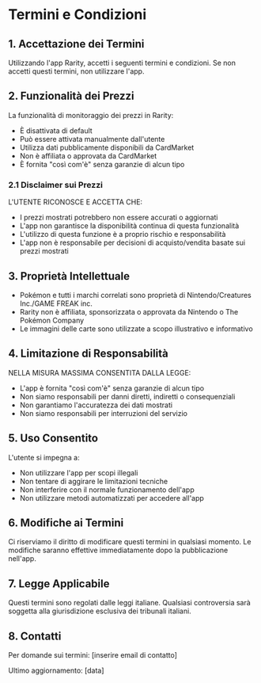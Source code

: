 # Termini e Condizioni

## 1. Accettazione dei Termini
Utilizzando l'app Rarity, accetti i seguenti termini e condizioni. Se non accetti questi termini, non utilizzare l'app.

## 2. Funzionalità dei Prezzi
La funzionalità di monitoraggio dei prezzi in Rarity:
- È disattivata di default
- Può essere attivata manualmente dall'utente
- Utilizza dati pubblicamente disponibili da CardMarket
- Non è affiliata o approvata da CardMarket
- È fornita "così com'è" senza garanzie di alcun tipo

### 2.1 Disclaimer sui Prezzi
L'UTENTE RICONOSCE E ACCETTA CHE:
- I prezzi mostrati potrebbero non essere accurati o aggiornati
- L'app non garantisce la disponibilità continua di questa funzionalità
- L'utilizzo di questa funzione è a proprio rischio e responsabilità
- L'app non è responsabile per decisioni di acquisto/vendita basate sui prezzi mostrati

## 3. Proprietà Intellettuale
- Pokémon e tutti i marchi correlati sono proprietà di Nintendo/Creatures Inc./GAME FREAK inc.
- Rarity non è affiliata, sponsorizzata o approvata da Nintendo o The Pokémon Company
- Le immagini delle carte sono utilizzate a scopo illustrativo e informativo

## 4. Limitazione di Responsabilità
NELLA MISURA MASSIMA CONSENTITA DALLA LEGGE:
- L'app è fornita "così com'è" senza garanzie di alcun tipo
- Non siamo responsabili per danni diretti, indiretti o consequenziali
- Non garantiamo l'accuratezza dei dati mostrati
- Non siamo responsabili per interruzioni del servizio

## 5. Uso Consentito
L'utente si impegna a:
- Non utilizzare l'app per scopi illegali
- Non tentare di aggirare le limitazioni tecniche
- Non interferire con il normale funzionamento dell'app
- Non utilizzare metodi automatizzati per accedere all'app

## 6. Modifiche ai Termini
Ci riserviamo il diritto di modificare questi termini in qualsiasi momento. Le modifiche saranno effettive immediatamente dopo la pubblicazione nell'app.

## 7. Legge Applicabile
Questi termini sono regolati dalle leggi italiane. Qualsiasi controversia sarà soggetta alla giurisdizione esclusiva dei tribunali italiani.

## 8. Contatti
Per domande sui termini: [inserire email di contatto]

Ultimo aggiornamento: [data] 